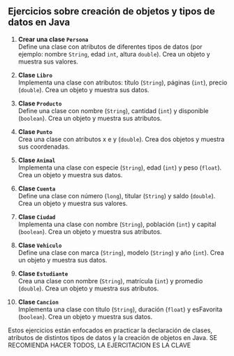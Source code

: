 ## Ejercicios sobre creación de objetos y tipos de datos en Java

1. **Crear una clase `Persona`**  
   Define una clase con atributos de diferentes tipos de datos (por ejemplo: nombre `String`, edad `int`, altura `double`). Crea un objeto y muestra sus valores.

2. **Clase `Libro`**  
   Implementa una clase con atributos: título (`String`), páginas (`int`), precio (`double`). Crea un objeto y muestra sus datos.

3. **Clase `Producto`**  
   Define una clase con nombre (`String`), cantidad (`int`) y disponible (`boolean`). Crea un objeto y muestra sus atributos.

4. **Clase `Punto`**  
   Crea una clase con atributos x e y (`double`). Crea dos objetos y muestra sus coordenadas.

5. **Clase `Animal`**  
   Implementa una clase con especie (`String`), edad (`int`) y peso (`float`). Crea un objeto y muestra sus datos.

6. **Clase `Cuenta`**  
   Define una clase con número (`long`), titular (`String`) y saldo (`double`). Crea un objeto y muestra sus valores.

7. **Clase `Ciudad`**  
   Implementa una clase con nombre (`String`), población (`int`) y capital (`boolean`). Crea un objeto y muestra sus atributos.

8. **Clase `Vehiculo`**  
   Define una clase con marca (`String`), modelo (`String`) y año (`int`). Crea un objeto y muestra sus datos.

9. **Clase `Estudiante`**  
   Crea una clase con nombre (`String`), matrícula (`int`) y promedio (`double`). Crea un objeto y muestra sus atributos.

10. **Clase `Cancion`**  
    Implementa una clase con título (`String`), duración (`float`) y esFavorita (`boolean`). Crea un objeto y muestra sus datos.

Estos ejercicios están enfocados en practicar la declaración de clases, atributos de distintos tipos de datos y la creación de objetos en Java.
SE RECOMIENDA HACER TODOS, LA EJERCITACION ES LA CLAVE
